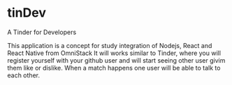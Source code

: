 # tinDev
A Tinder for Developers

This application is a concept for study integration of Nodejs, React and React Native from OmniStack
It will works similar to Tinder, where you will register yourself with your github user and will start seeing other user 
givim them like or dislike.
When a match happens one user will be able to talk to each other.
